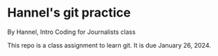 # Hannel's git practice

By Hannel, Intro Coding for Journalists class

This repo is a class assignment to learn git. It is due January 26, 2024.